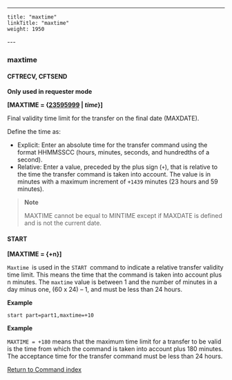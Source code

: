 ---
    title: "maxtime"
    linkTitle: "maxtime"
    weight: 1950
---<span id="maxtime"></span>

### maxtime

<span id="maxtime_CFTRECV"></span>

#### CFTRECV, CFTSEND

****Only used in requester
mode****

**[MAXTIME = {<u>23595999</u> &#124; *time*}]**

Final validity time limit for the transfer on the final date (MAXDATE).

Define the time as:

- Explicit: Enter an absolute time for the transfer command using the format HHMMSSCC (hours, minutes, seconds, and hundredths of a second).
- Relative: Enter a value, preceded by the plus sign (`+`), that is relative to the time the transfer command is taken into
    account. The value is in minutes with a maximum increment of `+1439` minutes (23 hours and 59 minutes).

> **Note**
>
> MAXTIME cannot be equal to MINTIME except if MAXDATE is defined and
> is not the current date.

#### START

**[MAXTIME = {+n}]**

`Maxtime `is used in the `START `command to indicate a relative transfer validity time limit. This means the time that the command is taken into account plus n minutes. The `maxtime` value is between 1 and the number of minutes in a day minus one, (60 x 24) – 1, and must be less than 24 hours.

****Example****

```
start part=part1,maxtime=+10
```

****Example****

`MAXTIME = +180` means that the maximum time limit for a transfer to be valid is the time from which the command is taken into account plus 180 minutes. The acceptance time for the transfer command must be less than 24 hours.

[Return to Command index](../../)

####  
